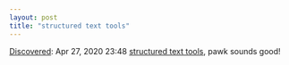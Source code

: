 ```yaml
---
layout: post
title: "structured text tools"
---
```

[Discovered](http://rolandtanglao.com/2020/07/29/p1-blogthis-checkvist-list-links-to-blog/): Apr 27, 2020 23:48 [structured text tools](https://github.com/dbohdan/structured-text-tools), pawk sounds good!
